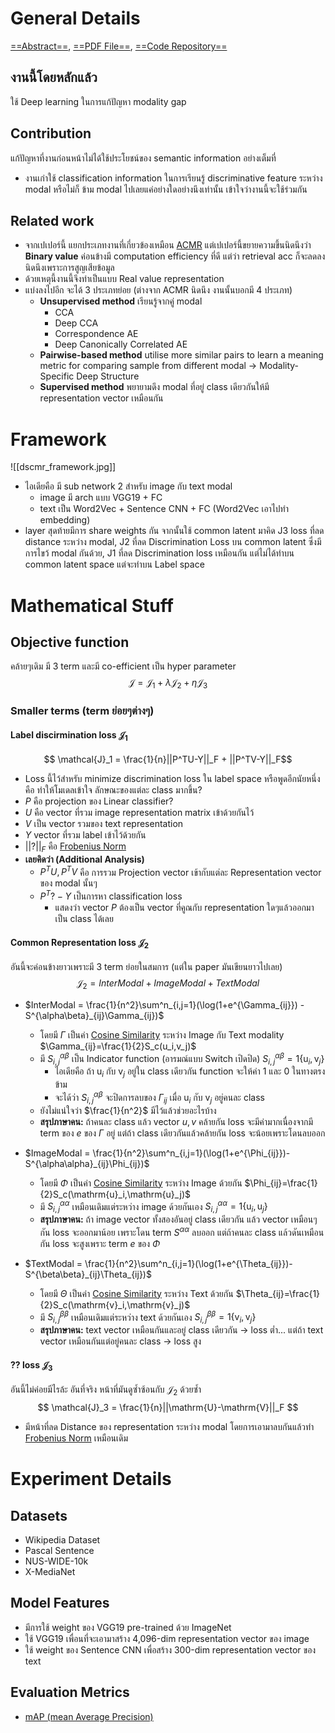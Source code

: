 # General Details
[==Abstract==](), [==PDF File==](), [==Code Repository==](https://github.com/penghu-cs/DSCMR)
## งานนี้โดยหลักแล้ว
ใช้ Deep learning ในการแก้ปัญหา modality gap

## Contribution
แก้ปัญหาที่งานก่อนหน้าไม่ได้ใช้ประโยชน์ของ semantic information อย่างเต็มที่
- งานเก่าใช้ classification information ในการเรียนรู้ discriminative feature ระหว่าง modal หรือไม่ก็ ข้าม modal ไปเลยแค่อย่างใดอย่างนึงเท่านั้น เข้าใจว่างานนี้จะใช้ร่วมกัน

## Related work
- จากเปเปอร์นี้ แยกประเภทงานที่เกี่ยวข้องเหมือน [ACMR](papers/ACMR/ACMR-bokun_wang#General%20Details##Related%20work) แต่เปเปอร์นี้ขยายความขึ้นนิดนึงว่า **Binary value** ค่อนข้างมี computation efficiency ที่ดี แต่ว่า retrieval acc ก็จะลดลงนิดนึงเพราะการสูญเสียข้อมูล
- ด้วยเหตุนี้งานนี้จึงทำเป็นแบบ Real value representation
- แบ่งลงไปอีก จะได้ 3 ประเภทย่อย (ต่างจาก ACMR นิดนึง งานนั้นบอกมี 4 ประเภท)
  - **Unsupervised method** เรียนรู้จากคู่ modal
    - CCA
    - Deep CCA
    - Correspondence AE
    - Deep Canonically Correlated AE
  - **Pairwise-based method** utilise more similar pairs to learn a meaning metric for comparing sample from different modal -> Modality-Specific Deep Structure
  - **Supervised method** พยายามดึง modal ที่อยู่ class เดียวกันให้มี representation vector เหมือนกัน

# Framework
![[dscmr_framework.jpg]]
- ไอเดียคือ มี sub network 2 สำหรับ image กับ text modal
  - image มี arch แบบ VGG19 + FC
  - text เป็น Word2Vec + Sentence CNN + FC (Word2Vec เอาไปทำ embedding) 
- layer สุดท้ายมีการ share weights กัน จากนั้นใช้ common latent มาคิด J3 loss ที่ลด distance ระหว่าง modal, J2 ที่ลด Discrimination Loss บน common latent ซึ่งมีการไขว้ modal กันด้วย, J1 ที่ลด Discrimination loss เหมือนกัน แต่ไม่ได้ทำบน common latent space แต่จะทำบน Label space

# Mathematical Stuff
## Objective function
คล้ายๆเดิม มี 3 term และมี co-efficient เป็น hyper parameter
$$
\mathcal{J}=\mathcal{J}_1 + \lambda\mathcal{J}_2 + \eta\mathcal{J}_3
$$
### Smaller terms (term ย่อยๆต่างๆ)
#### Label discirmination loss $\mathcal{J}_1$
$$ \mathcal{J}_1 = \frac{1}{n}||P^TU-Y||_F + ||P^TV-Y||_F$$
- Loss นี้ไว้สำหรับ minimize discrimination loss ใน label space หรือพูดอีกนัยหนึ่งคือ ทำให้โมเดลเข้าใจ ลักษณะของแต่ละ class มากขึ้น?
- $P$ คือ projection ของ Linear classifier?
- $U$ คือ vector ที่รวม image representation matrix เข้าด้วยกันไว้
- $V$ เป็น vector รวมของ text representation
- $Y$ vector ที่รวม label เข้าไว้ด้วยกัน
- $||?||_F$ คือ [Frobenius Norm](function_def.md#Normalization##Frobenius%20Norm)
- **เลยคิดว่า (Additional Analysis)** 
  - $P^TU, P^TV$ คือ การรวม Projection vector เข้ากับแต่ละ Representation vector ของ modal นั้นๆ
  - $P^T? - Y$ เป็นการหา classification loss
    -  แสดงว่า vector $P$ ต้องเป็น vector ที่คูณกับ representation ใดๆแล้วออกมาเป็น class ได้เลย

#### Common Representation loss $\mathcal{J}_2$
อันนี้จะค่อนข้างยาวเพราะมี 3 term ย่อยในสมการ (แต่ใน paper มันเขียนยาวไปเลย)
$$\mathcal{J}_2 = InterModal + ImageModal + TextModal$$

- $InterModal = \frac{1}{n^2}\sum^n_{i,j=1}(\log(1+e^{\Gamma_{ij}}) - S^{\alpha\beta}_{ij}\Gamma_{ij})$
    - โดยมี $\Gamma$ เป็นค่า [Cosine Similarity](function_def.md#Distance%20Calculation##Cosine%20Similarity) ระหว่าง Image กับ Text modality $\Gamma_{ij}=\frac{1}{2}S_c(u_i,v_j)$
    - มี $S^{\alpha\beta}_{i,j}$ เป็น Indicator function (อารมณ์แบบ Switch เปิดปิด) $S^{\alpha\beta}_{i,j}=1\{\mathrm{u}_i,\mathrm{v}_j\}$
      - ไอเดียคือ ถ้า $\mathrm{u}_i$  กับ $\mathrm{v}_j$ อยู่ใน class เดียวกัน function จะให้ค่า 1 และ 0 ในทางตรงข้าม
      - จะได้ว่า  $S^{\alpha\beta}_{i,j}$ จะปิดการลบของ $\Gamma_{ij}$ เมื่อ $\mathrm{u}_i$  กับ $\mathrm{v}_j$ อยู่คนละ class
    - ยังไม่แน่ใจว่า $\frac{1}{n^2}$ มีไว้แล้วช่วยอะไรบ้าง
    - **สรุปภาษาคน:**  ถ้าคนละ class แล้ว vector $u, v$ คล้ายกัน loss จะมีค่ามากเนื่องจากมี term ของ $e$ ของ $\Gamma$ อยู่ แต่ถ้า class เดียวกันแล้วคล้ายกัน loss จะน้อยเพราะโดนลบออก

- $ImageModal = \frac{1}{n^2}\sum^n_{i,j=1}(\log(1+e^{\Phi_{ij}})-S^{\alpha\alpha}_{ij}\Phi_{ij})$
  - โดยมี $\Phi$ เป็นค่า [Cosine Similarity](function_def.md#Distance%20Calculation##Cosine%20Similarity) ระหว่าง Image ด้วยกัน $\Phi_{ij}=\frac{1}{2}S_c(\mathrm{u}_i,\mathrm{u}_j)$
  - มี $S^{\alpha\alpha}_{i,j}$ เหมือนเดิมแต่ระหว่าง image ด้วยกันเอง $S^{\alpha\alpha}_{i,j}=1\{\mathrm{u}_i,\mathrm{u}_j\}$
  - **สรุปภาษาคน:**  ถ้า image vector ทั้งสองอันอยู่ class เดียวกัน แล้ว vector เหมือนๆกัน loss จะออกมาน้อย เพราะโดน term $S^{\alpha\alpha}$ ลบออก แต่ถ้าคนละ class แล้วดันเหมือนกัน loss จะสูงเพราะ term $e$ ของ $\Phi$
   
- $TextModal = \frac{1}{n^2}\sum^n_{i,j=1}(\log(1+e^{\Theta_{ij}})-S^{\beta\beta}_{ij}\Theta_{ij})$
  - โดยมี $\Theta$ เป็นค่า [Cosine Similarity](function_def.md#Distance%20Calculation##Cosine%20Similarity) ระหว่าง Text ด้วยกัน $\Theta_{ij}=\frac{1}{2}S_c(\mathrm{v}_i,\mathrm{v}_j)$
  - มี $S^{\beta\beta}_{i,j}$ เหมือนเดิมแต่ระหว่าง text ด้วยกันเอง $S^{\beta\beta}_{i,j}=1\{\mathrm{v}_i,\mathrm{v}_j\}$
  - **สรุปภาษาคน:**  text vector เหมือนกันและอยู่ class เดียวกัน -> loss ต่ำ... แต่ถ้า text vector เหมือนกันแต่อยู่คนละ class -> loss สูง

#### ?? loss $\mathcal{J}_3$
อันนี้ไม่ค่อยมีไรล้ะ อันที่จริง หน้าที่มันดูซ้ำซ้อนกับ $\mathcal{J}_2$ ด้วยซ้ำ
$$ \mathcal{J}_3 = \frac{1}{n}||\mathrm{U}-\mathrm{V}||_F $$
- มีหน้าที่ลด Distance ของ representation ระหว่าง modal โดยการเอามาลบกันแล้วทำ [Frobenius Norm](function_def.md#Normalization##Frobenius%20Norm) เหมือนเดิม

# Experiment Details
## Datasets
- Wikipedia Dataset
-   Pascal Sentence
-   NUS-WIDE-10k
-   X-MediaNet

## Model Features
-   มีการใช้ weight ของ VGG19 pre-trained ด้วย ImageNet
  -   ใช้ VGG19 เพื่อนที่จะเอามาสร้าง 4,096-dim representation vector ของ image
-   ใช้ weight ของ Sentence CNN เพื่อสร้าง 300-dim representation vector ของ text

## Evaluation Metrics
- [mAP (mean Average Precision)](function_def.md#Metrics%20Calculation##Mean%20Average%20Precision)